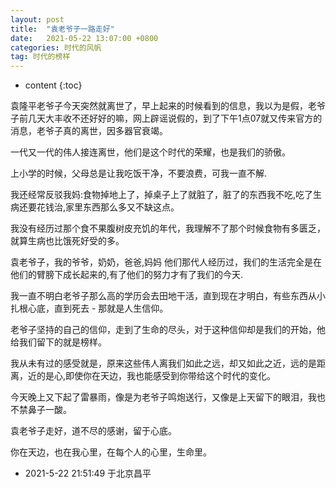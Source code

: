 ```yaml
---
layout: post
title:  "袁老爷子一路走好"
date:   2021-05-22 13:07:00 +0800
categories: 时代的风帆
tag: 时代的榜样
---
```


* content
{:toc}

袁隆平老爷子今天突然就离世了，早上起来的时候看到的信息，我以为是假，老爷子前几天大丰收不还好好的嘛，网上辟谣说假的，到了下午1点07就又传来官方的消息，老爷子真的离世，因多器官衰竭。

一代又一代的伟人接连离世，他们是这个时代的荣耀，也是我们的骄傲。

上小学的时候，父母总是让我吃饭干净，不要浪费，可我一直不解.

我还经常反驳我妈:食物掉地上了，掉桌子上了就脏了，脏了的东西我不吃,吃了生病还要花钱治,家里东西那么多又不缺这点。

我没有经历过那个食不果腹树皮充饥的年代，我理解不了那个时候食物有多匮乏，就算生病也比饿死好受的多。

袁老爷子，我的爷爷，奶奶，爸爸,妈妈 他们那代人经历过，我们的生活完全是在他们的臂膀下成长起来的,有了他们的努力才有了我们的今天.

我一直不明白老爷子那么高的学历会去田地干活，直到现在才明白，有些东西从小扎根心底，直到死去 - 那就是人生信仰。

老爷子坚持的自己的信仰，走到了生命的尽头，对于这种信仰却是我们的开始，他给我们留下的就是榜样。

我从未有过的感受就是，原来这些伟人离我们如此之远，却又如此之近，远的是距离，近的是心,即使你在天边，我也能感受到你带给这个时代的变化。

今天晚上又下起了雷暴雨，像是为老爷子鸣炮送行，又像是上天留下的眼泪，我也不禁鼻子一酸。

袁老爷子走好，道不尽的感谢，留于心底。

你在天边，也在我心里，在每个人的心里，生命里。

- 2021-5-22 21:51:49 于北京昌平